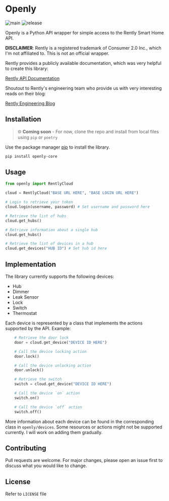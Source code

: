 # Openly

![main](https://github.com/kaisbn/openly/actions/workflows/branch.yaml/badge.svg?branch=main)
![release](https://github.com/kaisbn/openly/actions/workflows/release.yaml/badge.svg)

Openly is a Python API wrapper for simple access to the Rently Smart Home API.

**DISCLAIMER**: Rently is a registered trademark of Consumer 2.0 Inc., which I'm not affiliated to.
This is not an official wrapper.

Rently provides a publicly available documentation, which was very helpful to create this library:

[Rently API Documentation](https://apidocs.rently.com)

Shoutout to Rently's engineering team who provide us with very interesting reads on their blog:

[Rently Engineering Blog](https://engineering.rently.com)

## Installation

> :globe_with_meridians: **Coming soon** - For now, clone the repo and install from local files using `pip` or `poetry`

Use the package manager [pip](https://pip.pypa.io/en/stable/) to install the library.

```bash
pip install openly-core
```

## Usage

```python
from openly import RentlyCloud

cloud = RentlyCloud("BASE URL HERE", "BASE LOGIN URL HERE")

# Login to retrieve your token
cloud.login(username, password) # Set username and password here

# Retrieve the list of hubs
cloud.get_hubs()

# Retrieve information about a single hub
cloud.get_hubs()

# Retrieve the list of devices in a hub
cloud.get_devices("HUB ID") # Set hub id here
```

## Implementation

The library currently supports the following devices:

- Hub
- Dimmer
- Leak Sensor
- Lock
- Switch
- Thermostat

Each device is represented by a class that implements the actions supported by the API. Example:

```python
    # Retrieve the door lock
    door = cloud.get_device("DEVICE ID HERE")

    # Call the device locking action
    door.lock()

    # Call the device unlocking action
    door.unlock()
```

```python
    # Retrieve the switch
    switch = cloud.get_device("DEVICE ID HERE")

    # Call the device `on` action
    switch.on()

    # Call the device `off` action
    switch.off()
```

More information about each device can be found in the corresponding class in `openly/devices`.
Some resources or actions might not be supported currently. I will work on adding them gradually.

## Contributing

Pull requests are welcome. For major changes, please open an issue first
to discuss what you would like to change.

## License

Refer to `LICENSE` file
